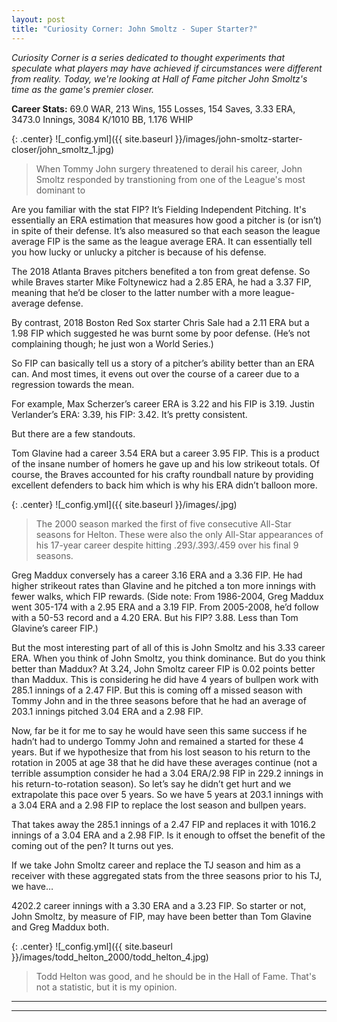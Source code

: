 ```yaml
---
layout: post
title: "Curiosity Corner: John Smoltz - Super Starter?"
---
```


_Curiosity Corner is a series dedicated to thought experiments that speculate what players may have achieved if circumstances were different from reality. Today, we're looking at Hall of Fame pitcher John Smoltz's time as the game's premier closer._  

__Career Stats:__ 69.0 WAR, 213 Wins, 155 Losses, 154 Saves, 3.33 ERA, 3473.0 Innings, 3084 K/1010 BB, 1.176 WHIP 
  
  
{: .center} 
![_config.yml]({{ site.baseurl }}/images/john-smoltz-starter-closer/john_smoltz_1.jpg)
> When Tommy John surgery threatened to derail his career, John Smoltz responded by transtioning from one of the League's most dominant to  

Are you familiar with the stat FIP? It’s Fielding Independent Pitching. It's essentially an ERA estimation that measures how good a pitcher is (or isn’t) in spite of their defense. It’s also measured so that each season the league average FIP is the same as the league average ERA. It can essentially tell you how lucky or unlucky a pitcher is because of his defense. 

The 2018 Atlanta Braves pitchers benefited a ton from great defense. So while Braves starter Mike Foltynewicz had a 2.85 ERA, he had a 3.37 FIP, meaning that he’d be closer to the latter number with a more league-average defense. 

By contrast, 2018 Boston Red Sox starter Chris Sale had a 2.11 ERA but a 1.98 FIP which suggested he was burnt some by poor defense. (He’s not complaining though; he just won a World Series.)

So FIP can basically tell us a story of a pitcher’s ability better than an ERA can. And most times, it evens out over the course of a career due to a regression towards the mean. 

For example, Max Scherzer’s career ERA is 3.22 and his FIP is 3.19. Justin Verlander’s ERA: 3.39, his FIP: 3.42. It’s pretty consistent.

But there are a few standouts.

Tom Glavine had a career 3.54 ERA but a career 3.95 FIP. This is a product of the insane number of homers he gave up and his low strikeout totals. Of course, the Braves accounted for his crafty roundball nature by providing excellent defenders to back him which is why his ERA didn’t balloon more. 

{: .center} 
![_config.yml]({{ site.baseurl }}/images/.jpg)
> The 2000 season marked the first of five consecutive All-Star seasons for Helton. These were also the only All-Star appearances of his 17-year career despite hitting .293/.393/.459 over his final 9 seasons.


Greg Maddux conversely has a career 3.16 ERA and a 3.36 FIP. He had higher strikeout rates than Glavine and he pitched a ton more innings with fewer walks, which FIP rewards. (Side note: From 1986-2004, Greg Maddux went 305-174 with a 2.95 ERA and a 3.19 FIP. From 2005-2008, he’d follow with a 50-53 record and a 4.20 ERA. But his FIP? 3.88. Less than Tom Glavine’s career FIP.)

But the most interesting part of all of this is John Smoltz and his 3.33 career ERA. When you think of John Smoltz, you think dominance. But do you think better than Maddux? At 3.24, John Smoltz career FIP is 0.02 points better than Maddux. This is considering he did have 4 years of bullpen work with 285.1 innings of a 2.47 FIP. But this is coming off a missed season with Tommy John and in the three seasons before that he had an average of 203.1 innings pitched 3.04 ERA and a 2.98 FIP. 

Now, far be it for me to say he would have seen this same success if he hadn’t had to undergo Tommy John and remained a started for these 4 years. But if we hypothesize that from his lost season to his return to the rotation in 2005 at age 38 that he did have these averages continue (not a terrible assumption consider he had a 3.04 ERA/2.98 FIP in 229.2 innings in his return-to-rotation season). So let’s say he didn’t get hurt and we extrapolate this pace over 5 years. So we have 5 years at 203.1 innings with a 3.04 ERA and a 2.98 FIP to replace the lost season and bullpen years.

That takes away the 285.1 innings of a 2.47 FIP and replaces it with 1016.2 innings of a 3.04 ERA and a 2.98 FIP. Is it enough to offset the benefit of the coming out of the pen? It turns out yes.

If we take John Smoltz career and replace the TJ season and him as a receiver with these aggregated stats from the three seasons prior to his TJ, we have…

4202.2 career innings with a 3.30 ERA and a 3.23 FIP. So starter or not, John Smoltz, by measure of FIP, may have been better than Tom Glavine and Greg Maddux both.

{: .center} 
![_config.yml]({{ site.baseurl }}/images/todd_helton_2000/todd_helton_4.jpg)
> Todd Helton was good, and he should be in the Hall of Fame. That's not a statistic, but it is my opinion.

---
***
